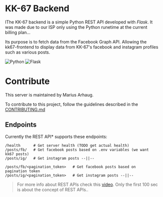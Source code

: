 # KK-67 Backend

IThe KK-67 backend is a simple Python REST API developed with _Flask_. It was made due to our ISP only using the Python runetime at the current billing plan...

Its purpose is to fetch data from the Facebook Graph API. Allowing the kk67-frontend to display data from KK-67's facebook and instagram profiles such as various posts. 

![Python](https://img.shields.io/badge/Python-3776AB?style=for-the-badge&logo=python&logoColor=white)
![Flask](https://img.shields.io/badge/Flask-000000?style=for-the-badge&logo=flask&logoColor=white)

# Contribute

This server is maintained by Marius Arhaug.

To contribute to this project, follow the guidelines described in the [CONTRIBUTING.md](./CONTRIBUTING.md)

## Endpoints

Currently the REST API\* supports these endpoints:

```
/health      # Get server health (TODO get actual health)
/posts/fb/   # Get facebook posts based on .env variables (we want kk67 posts)
/posts/ig/   # Get instagram posts --||--

/posts/fb/<pagination_token>   # Get facebook posts based on pagination token
/posts/ig/<pagination_token>   # Get instagram posts --||--
```

> For more info about REST APIs check this [video](https://www.youtube.com/watch?v=-MTSQjw5DrM&t=377s&ab_channel=Fireship).
> Only the first 100 sec is about the concept of REST APIs..
